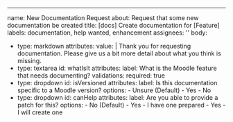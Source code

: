---
name: New Documentation Request
about: Request that some new documentation be created
title: [docs] Create documentation for [Feature]
labels: documentation, help wanted, enhancement
assignees: ''
body:
- type: markdown
  attributes:
    value: |
      Thank you for requesting documentation. Please give us a bit more detail about what you think is missing.
- type: textarea
  id: whatIsIt
  attributes:
    label: What is the Moodle feature that needs documenting?
  validations:
    required: true
- type: dropdown
  id: isVersioned
  attributes:
    label: Is this documentation specific to a Moodle version?
    options:
      - Unsure (Default)
      - Yes
      - No
- type: dropdown
  id: canHelp
  attributes:
    label: Are you able to provide a patch for this?
    options:
      - No (Default)
      - Yes - I have one prepared
      - Yes - I will create one
